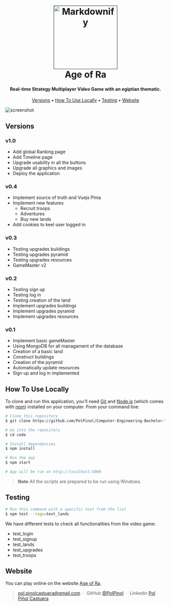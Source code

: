 <h1 align="center">
  <br>
  <a href=""><img src="https://i.imgur.com/xwWKLXe.png" alt="Markdownify" width="200"></a>
  <br>
  Age of Ra
  <br>
</h1>

<h4 align="center">Real-time Strategy Multiplayer Video Game with an egiptian thematic.</h4>

<p align="center">
  <a href="#versions">Versions</a> •
  <a href="#how-to-use-locally">How To Use Locally</a> •
  <a href="#testing">Testing</a> •
  <a href="#website">Website</a>
</p>

![screenshot](https://i.imgur.com/YYb4ZGR.jpg)

## Versions
### v1.0
* Add global Ranking page
* Add Timeline page
* Upgrade usability in all the buttons
* Upgrade  all graphics and images
* Deploy the application

### v0.4
* Implement source of truth and Vuejs Pinia
* Implement new features
    - Recruit troops
    - Adventures
    - Buy new lands
* Add cookies to keel user logged in

### v0.3
* Testing upgrades buildings
* Testing upgrades pyramid
* Testing upgrades resources
* GameMaster v2

### v0.2
* Testing sign up
* Testing log in
* Testing creation of the land
* Implement upgrades buildings
* Implement upgrades pyramid
* Implement upgrades resources

### v0.1
* Implement basic gameMaster
* Using MongoDB for all managament of the database
* Creation of a basic land
* Construct buildings
* Creation of the pyramid
* Automatically update resources
* Sign up and log in implemented

## How To Use Locally

To clone and run this application, you'll need [Git](https://git-scm.com) and [Node.js](https://nodejs.org/en/download/) (which comes with [npm](http://npmjs.com)) installed on your computer. From your command line:

```bash
# Clone this repository
$ git clone https://github.com/PolPinol/Computer-Engineering-Bachelor-Thesis.git

# Go into the repository
$ cd code

# Install dependencies
$ npm install

# Run the app
$ npm start

# App will be run on http://localhost:5000
```

> **Note**
> All the scripts are prepared to be run using Windows.

## Testing
```bash
# Run this command with a specific test from the list
$ npm test --tags=test_lands
```
We have different tests to check all functionalities from the video game:

* test_login
* test_signup
* test_lands
* test_upgrades
* test_troops


## Website

You can play online on the website [Age of Ra](https://age-of-ra.herokuapp.com).


> pol.pinolcastuera@gmail.com &nbsp;&middot;&nbsp;
> GitHub [@PolPinol](https://github.com/polpinol) &nbsp;&middot;&nbsp;
> Linkedin [Pol Piñol Castuera](https://www.linkedin.com/in/polpinol/)





